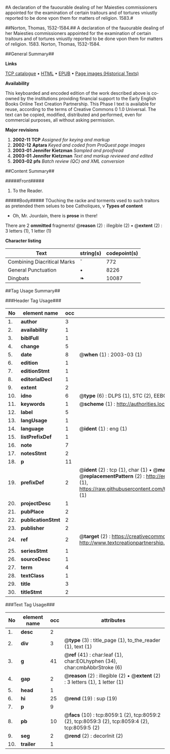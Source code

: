 #A declaration of the fauourable dealing of her Maiesties commissioners appointed for the examination of certain traitours and of tortures vniustly reported to be done vpon them for matters of religion. 1583.#

##Norton, Thomas, 1532-1584.##
A declaration of the fauourable dealing of her Maiesties commissioners appointed for the examination of certain traitours and of tortures vniustly reported to be done vpon them for matters of religion. 1583.
Norton, Thomas, 1532-1584.

##General Summary##

**Links**

[TCP catalogue](http://www.ota.ox.ac.uk/tcp/)  • 
[HTML](http://tei.it.ox.ac.uk/tcp/Texts-HTML/free/A18/A18319.html)  • 
[EPUB](http://tei.it.ox.ac.uk/tcp/Texts-EPUB/free/A18/A18319.epub) • 
[Page images (Historical Texts)](https://data.historicaltexts.jisc.ac.uk/view?pubId=eebo-99843335e&pageId=eebo-99843335e-8059-1)

**Availability**

This keyboarded and encoded edition of the
	       work described above is co-owned by the institutions
	       providing financial support to the Early English Books
	       Online Text Creation Partnership. This Phase I text is
	       available for reuse, according to the terms of Creative
	       Commons 0 1.0 Universal. The text can be copied,
	       modified, distributed and performed, even for
	       commercial purposes, all without asking permission.

**Major revisions**

1. __2002-11__ __TCP__ *Assigned for keying and markup*
1. __2002-12__ __Aptara__ *Keyed and coded from ProQuest page images*
1. __2003-01__ __Jennifer Kietzman__ *Sampled and proofread*
1. __2003-01__ __Jennifer Kietzman__ *Text and markup reviewed and edited*
1. __2003-02__ __pfs__ *Batch review (QC) and XML conversion*

##Content Summary##

#####Front#####

1. To the Reader.

#####Body#####
TOuching the racke and torments vsed
to such traitors as pretended them selues
to bee Catholiques, v
**Types of content**

  * Oh, Mr. Jourdain, there is **prose** in there!

There are 2 **ommitted** fragments! 
 @__reason__ (2) : illegible (2)  •  @__extent__ (2) : 3 letters (1), 1 letter (1)

**Character listing**


|Text|string(s)|codepoint(s)|
|---|---|---|
|Combining             Diacritical Marks|̄|772|
|General Punctuation|•|8226|
|Dingbats|❧|10087|

##Tag Usage Summary##

###Header Tag Usage###

|No|element name|occ|attributes|
|---|---|---|---|
|1.|__author__|3||
|2.|__availability__|1||
|3.|__biblFull__|1||
|4.|__change__|5||
|5.|__date__|8| @__when__ (1) : 2003-03 (1)|
|6.|__edition__|1||
|7.|__editionStmt__|1||
|8.|__editorialDecl__|1||
|9.|__extent__|2||
|10.|__idno__|6| @__type__ (6) : DLPS (1), STC (2), EEBO-CITATION (1), PROQUEST (1), VID (1)|
|11.|__keywords__|1| @__scheme__ (1) : http://authorities.loc.gov/ (1)|
|12.|__label__|5||
|13.|__langUsage__|1||
|14.|__language__|1| @__ident__ (1) : eng (1)|
|15.|__listPrefixDef__|1||
|16.|__note__|7||
|17.|__notesStmt__|2||
|18.|__p__|11||
|19.|__prefixDef__|2| @__ident__ (2) : tcp (1), char (1)  •  @__matchPattern__ (2) : ([0-9\-]+):([0-9IVX]+) (1), (.+) (1)  •  @__replacementPattern__ (2) : http://eebo.chadwyck.com/downloadtiff?vid=$1&page=$2 (1), https://raw.githubusercontent.com/textcreationpartnership/Texts/master/tcpchars.xml#$1 (1)|
|20.|__projectDesc__|1||
|21.|__pubPlace__|2||
|22.|__publicationStmt__|2||
|23.|__publisher__|2||
|24.|__ref__|2| @__target__ (2) : https://creativecommons.org/publicdomain/zero/1.0/ (1), http://www.textcreationpartnership.org/docs/. (1)|
|25.|__seriesStmt__|1||
|26.|__sourceDesc__|1||
|27.|__term__|4||
|28.|__textClass__|1||
|29.|__title__|3||
|30.|__titleStmt__|2||


###Text Tag Usage###

|No|element name|occ|attributes|
|---|---|---|---|
|1.|__desc__|2||
|2.|__div__|3| @__type__ (3) : title_page (1), to_the_reader (1), text (1)|
|3.|__g__|41| @__ref__ (41) : char:leaf (1), char:EOLhyphen (34), char:cmbAbbrStroke (6)|
|4.|__gap__|2| @__reason__ (2) : illegible (2)  •  @__extent__ (2) : 3 letters (1), 1 letter (1)|
|5.|__head__|1||
|6.|__hi__|25| @__rend__ (19) : sup (19)|
|7.|__p__|9||
|8.|__pb__|10| @__facs__ (10) : tcp:8059:1 (2), tcp:8059:2 (2), tcp:8059:3 (2), tcp:8059:4 (2), tcp:8059:5 (2)|
|9.|__seg__|2| @__rend__ (2) : decorInit (2)|
|10.|__trailer__|1||
